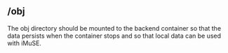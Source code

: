 ## /obj

The obj directory should be mounted to the backend container so that the data persists when the container stops and so that local data can be used with iMuSE.